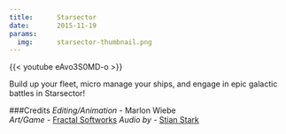 ```yaml
---
title:      Starsector
date:       2015-11-19
params:
  img:      starsector-thumbnail.png
---
```


{{< youtube eAvo3S0MD-o >}}

Build up your fleet, micro manage your ships, and engage in epic galactic battles in Starsector!

###Credits
_Editing/Animation_ - Marlon Wiebe  
_Art/Game_ - [Fractal Softworks][0b605fd1]
_Audio by_ - [Stian Stark][6b32dbcf]

  [0b605fd1]: http://fractalsoftworks.com/ "Fractal Softworks Website"
  [6b32dbcf]: http://stianstark.com/ "Stian Stark's Website"
